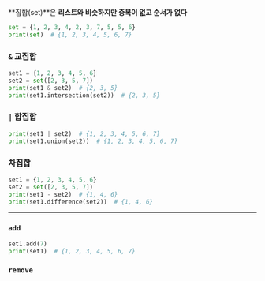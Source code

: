 **집합(set)**은 **리스트와 비슷하지만 중복이 없고 순서가 없다**

```Python
set = {1, 2, 3, 4, 2, 3, 7, 5, 5, 6}
print(set)  # {1, 2, 3, 4, 5, 6, 7}
```

### `&` 교집합

```Python
set1 = {1, 2, 3, 4, 5, 6}
set2 = set([2, 3, 5, 7])
print(set1 & set2)  # {2, 3, 5}
print(set1.intersection(set2))  # {2, 3, 5}
```

### `|` 합집합

```Python
print(set1 | set2)  # {1, 2, 3, 4, 5, 6, 7}
print(set1.union(set2))  # {1, 2, 3, 4, 5, 6, 7}
```

### 차집합

```Python
set1 = {1, 2, 3, 4, 5, 6}
set2 = set([2, 3, 5, 7])
print(set1 - set2)  # {1, 4, 6}
print(set1.difference(set2))  # {1, 4, 6}
```

---

### `add`

```Python
set1.add(7)
print(set1)  # {1, 2, 3, 4, 5, 6, 7}
```

### `remove`